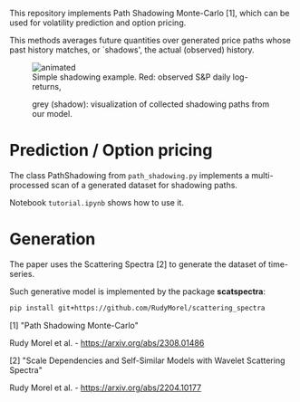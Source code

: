 This repository implements Path Shadowing Monte-Carlo [1], which can be used for volatility prediction and option pricing.

This methods averages future quantities over generated price paths whose past history matches, or `shadows', the actual (observed) history.

<p align="center">
<figure>
    <img src="./illustration/anim_shadowing.gif" alt="animated">
    <!-- <img src="https://media.giphy.com/media/vFKqnCdLPNOKc/giphy.gif" alt="animated"> -->
<figcaption> Simple shadowing example. Red: observed S&P daily log-returns, 

grey (shadow): visualization of collected shadowing paths from our model. </figcaption>
</figure>
</p>

# Prediction / Option pricing

The class PathShadowing from `path_shadowing.py` implements a multi-processed scan of a generated dataset for shadowing paths.

Notebook `tutorial.ipynb` shows how to use it. 



# Generation 

The paper uses the Scattering Spectra [2] to generate the dataset of time-series.

Such generative model is implemented by the package **scatspectra**:

```bash
pip install git+https://github.com/RudyMorel/scattering_spectra
```



[1] "Path Shadowing Monte-Carlo"

Rudy Morel et al. - https://arxiv.org/abs/2308.01486

[2] "Scale Dependencies and Self-Similar Models with Wavelet Scattering Spectra"

Rudy Morel et al. - https://arxiv.org/abs/2204.10177

